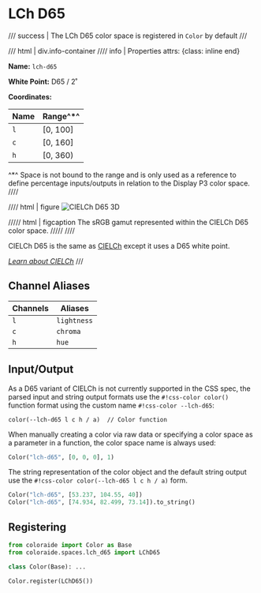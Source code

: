 # LCh D65

/// success | The LCh D65 color space is registered in `Color` by default
///

/// html | div.info-container
//// info | Properties
    attrs: {class: inline end}

**Name:** `lch-d65`

**White Point:** D65 / 2˚

**Coordinates:**

Name | Range^\*^
---- | ---------
`l`  | [0, 100]
`c`  | [0, 160]
`h`  | [0, 360)

^\*^ Space is not bound to the range and is only used as a reference to define percentage inputs/outputs in
relation to the Display P3 color space.
////

//// html | figure
![CIELCh D65 3D](../images/lch-d65-3d.png)

///// html | figcaption
The sRGB gamut represented within the CIELCh D65 color space.
/////
////

CIELCh D65 is the same as [CIELCh](./lch.md) except it uses a D65 white point.

_[Learn about CIELCh](https://en.wikipedia.org/wiki/CIELab_color_space#Cylindrical_representation:_CIELCh_or_CIEHLC)_
///

## Channel Aliases

Channels | Aliases
-------- | -------
`l`      | `lightness`
`c`      | `chroma`
`h`      | `hue`

## Input/Output

As a D65 variant of CIELCh is not currently supported in the CSS spec, the parsed input and string output
formats use the `#!css-color color()` function format using the custom name `#!css-color --lch-d65`:

```css-color
color(--lch-d65 l c h / a)  // Color function
```

When manually creating a color via raw data or specifying a color space as a parameter in a function, the color
space name is always used:

```py
Color("lch-d65", [0, 0, 0], 1)
```

The string representation of the color object and the default string output use the
`#!css-color color(--lch-d65 l c h / a)` form.

```py play
Color("lch-d65", [53.237, 104.55, 40])
Color("lch-d65", [74.934, 82.499, 73.14]).to_string()
```

## Registering

```py
from coloraide import Color as Base
from coloraide.spaces.lch_d65 import LChD65

class Color(Base): ...

Color.register(LChD65())
```
